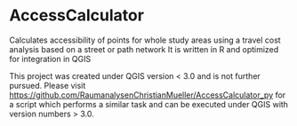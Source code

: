 # AccessCalculator
Calculates accessibility of points for whole study areas using a travel cost analysis based on a street or path network
It is written in R and optimized for integration in QGIS

This project was created under QGIS version < 3.0 and is not further pursued. Please visit https://github.com/RaumanalysenChristianMueller/AccessCalculator_py for a script which performs a similar task and can be executed under QGIS with version numbers > 3.0.
